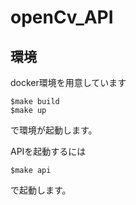 # openCv_API

## 環境
docker環境を用意しています
```
$make build
$make up
```
で環境が起動します。

APIを起動するには
```
$make api
```
で起動します。
